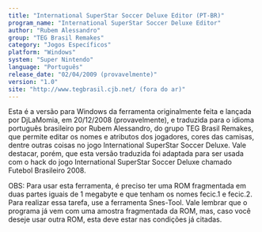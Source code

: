 ```yaml
---
title: "International SuperStar Soccer Deluxe Editor (PT-BR)"
program_name: "International SuperStar Soccer Deluxe Editor"
author: "Rubem Alessandro"
group: "TEG Brasil Remakes"
category: "Jogos Específicos"
platform: "Windows"
system: "Super Nintendo"
language: "Português"
release_date: "02/04/2009 (provavelmente)"
version: "1.0"
site: "http://www.tegbrasil.cjb.net/ (fora do ar)"
---
```

Esta é a versão para Windows da ferramenta originalmente feita e lançada por DjLaMomia, em 20/12/2008 (provavelmente), e traduzida para o idioma português brasileiro por Rubem Alessandro, do grupo TEG Brasil Remakes, que permite editar os nomes e atributos dos jogadores, cores das camisas, dentre outras coisas no jogo International SuperStar Soccer Deluxe. Vale destacar, porém, que esta versão traduzida foi adaptada para ser usada com o hack do jogo International SuperStar Soccer Deluxe chamado Futebol Brasileiro 2008.

OBS: Para usar esta ferramenta, é preciso ter uma ROM fragmentada em duas partes iguais de 1 megabyte e que tenham os nomes fecic.1 e fecic.2. Para realizar essa tarefa, use a ferramenta Snes-Tool. Vale lembrar que o programa já vem com uma amostra fragmentada da ROM, mas, caso você deseje usar outra ROM, esta deve estar nas condições já citadas.
